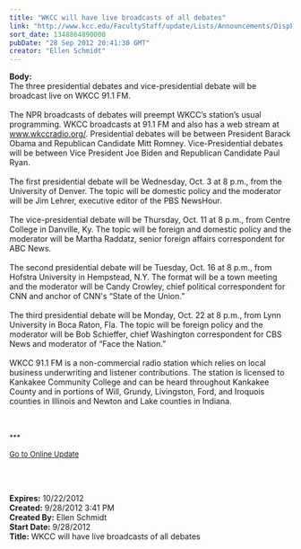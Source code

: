 ```yaml
---
title: "WKCC will have live broadcasts of all debates"
link: "http://www.kcc.edu/FacultyStaff/update/Lists/Announcements/DispForm.aspx?ID=837"
sort_date: 1348864890000
pubDate: "28 Sep 2012 20:41:30 GMT"
creator: "Ellen Schmidt"
---
```


<div><b>Body:</b> <div class="ExternalClass63D3874317A243B181F9D35BD1F8E1F1">
<div>The three presidential debates and vice-presidential debate will be broadcast live on WKCC 91.1 FM.</div>
<div><br />The NPR broadcasts of debates will preempt WKCC’s station’s usual programming. WKCC broadcasts at 91.1 FM and also has a web stream at <a href="http://www.wkccradio.org/">www.wkccradio.org/</a>. Presidential debates will be between President Barack Obama and Republican Candidate Mitt Romney. Vice-Presidential debates will be between Vice President Joe Biden and Republican Candidate Paul Ryan.</div>
<div><br />The first presidential debate will be Wednesday, Oct. 3 at 8 p.m., from the University of Denver. The topic will be domestic policy and the moderator will be Jim Lehrer, executive editor of the PBS NewsHour.</div>
<div><br />The vice-presidential debate will be Thursday, Oct. 11 at 8 p.m., from Centre College in Danville, Ky. The topic will be foreign and domestic policy and the moderator will be Martha Raddatz, senior foreign affairs correspondent for ABC News.</div>
<div> <br />The second presidential debate will be Tuesday, Oct. 16 at 8 p.m., from Hofstra University in Hempstead, N.Y. The format will be a town meeting and the moderator will be Candy Crowley, chief political correspondent for CNN and anchor of CNN's “State of the Union.”</div>
<div><br />The third presidential debate will be Monday, Oct. 22 at 8 p.m., from Lynn University in Boca Raton, Fla. The topic will be foreign policy and the moderator will be Bob Schieffer, chief Washington correspondent for CBS News and moderator of “Face the Nation.”</div>
<div><br />WKCC 91.1 FM is a non-commercial radio station which relies on local business underwriting and listener contributions. The station is licensed to Kankakee Community College and can be heard throughout Kankakee County and in portions of Will, Grundy, Livingston, Ford, and Iroquois counties in Illinois and Newton and Lake counties in Indiana.<br /></div>
<div> </div>
<div>
<div>
<div>
<div><font size="2"></font> </div>
<div>
<div>
<div>
<p><font size="2">***</font></p>
<p><font size="2"><a href="/FacultyStaff/update/Pages/dailyupdate.aspx">Go to Online Update</a></font><font size="2"></font></p>
<p><br /> </p></div></div></div></div></div></div></div></div>
<div><b>Expires:</b> 10/22/2012</div>
<div><b>Created:</b> 9/28/2012 3:41 PM</div>
<div><b>Created By:</b> Ellen Schmidt</div>
<div><b>Start Date:</b> 9/28/2012</div>
<div><b>Title:</b> WKCC will have live broadcasts of all debates</div>
